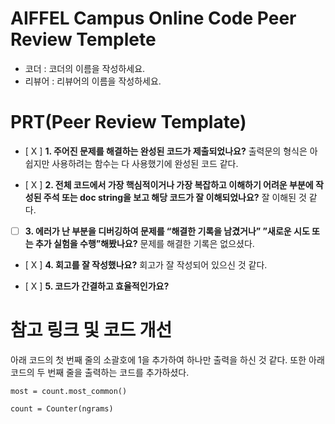 # AIFFEL Campus Online Code Peer Review Templete
- 코더 : 코더의 이름을 작성하세요.
- 리뷰어 : 리뷰어의 이름을 작성하세요.


# PRT(Peer Review Template)
- [ X ]  **1. 주어진 문제를 해결하는 완성된 코드가 제출되었나요?**
    출력문의 형식은 아쉽지만 사용하려는 함수는 다 사용했기에 완성된 코드 같다.	
    
- [ X ]  **2. 전체 코드에서 가장 핵심적이거나 가장 복잡하고 이해하기 어려운 부분에 작성된 
주석 또는 doc string을 보고 해당 코드가 잘 이해되었나요?**
    잘 이해된 것 같다.
        
- [  ]  **3. 에러가 난 부분을 디버깅하여 문제를 “해결한 기록을 남겼거나” 
”새로운 시도 또는 추가 실험을 수행”해봤나요?**
    문제를 해결한 기록은 없으셨다.
        
- [ X ]  **4. 회고를 잘 작성했나요?**
    회고가 잘 작성되어 있으신 것 같다.
        
- [ X ]  **5. 코드가 간결하고 효율적인가요?**


# 참고 링크 및 코드 개선

아래 코드의 첫 번째 줄의 소괄호에 1을 추가하여 하나만 출력을 하신 것 같다.
또한 아래 코드의 두 번째 줄을 출력하는 코드를 추가하셨다.

```
most = count.most_common()

count = Counter(ngrams)
```